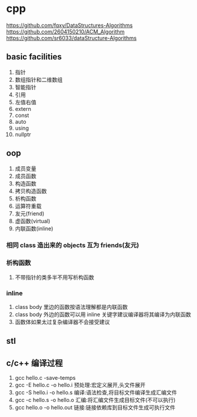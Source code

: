 # cpp
https://github.com/fqxy/DataStructures-Algorithms \
https://github.com/2604150210/ACM_Algorithm \
https://github.com/sr6033/dataStructure-Algorithms

## basic facilities

1. 指针
2. 数组指针和二维数组
3. 智能指针
4. 引用
5. 左值右值
6. extern
7. const
8. auto
9. using
10. nullptr

## oop

1. 成员变量
2. 成员函数
3. 构造函数
4. 拷贝构造函数
5. 析构函数
6. 运算符重载
7. 友元(friend)
8. 虚函数(virtual)
9. 内联函数(inline)

### 相同 class 造出来的 objects 互为 friends(友元)

### 析构函数
1. 不带指针的类多半不用写析构函数

### inline
1. class body 里边的函数按语法理解都是内联函数
2. class body 外边的函数可以用 inline 关键字建议编译器将其编译为内联函数
3. 函数体如果太过复杂编译器不会接受建议

## stl

## c/c++ 编译过程
1. gcc hello.c -save-temps 
2. gcc -E hello.c -o hello.i 预处理:宏定义展开,头文件展开
3. gcc -S hello.i -o hello.s 编译:语法检查,将目标文件编译生成汇编文件
4. gcc -c hello.s -o hello.o 汇编:将汇编文件生成目标文件(不可以执行)
5. gcc hello.o -o hello.out  链接:链接依赖库到目标文件生成可执行文件
